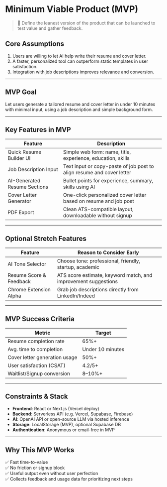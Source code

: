 # Minimum Viable Product (MVP)

> 🚀 Define the leanest version of the product that can be launched to test value and gather feedback.

## Core Assumptions

1. Users are willing to let AI help write their resume and cover letter.
2. A faster, personalized tool can outperform static templates in user satisfaction.
3. Integration with job descriptions improves relevance and conversion.

---

## MVP Goal

Let users generate a tailored resume and cover letter in under 10 minutes with minimal input, using a job description and simple background form.

---

## Key Features in MVP

| Feature                            | Description                                                                 |
|------------------------------------|-----------------------------------------------------------------------------|
| Quick Resume Builder UI            | Simple web form: name, title, experience, education, skills                 |
| Job Description Input              | Text input or copy-paste of job post to align resume and cover letter       |
| AI-Generated Resume Sections       | Bullet points for experience, summary, skills using AI                      |
| Cover Letter Generator             | One-click personalized cover letter based on resume and job post            |
| PDF Export                         | Clean ATS-compatible layout, downloadable without signup                    |

---

## Optional Stretch Features

| Feature                      | Reason to Consider Early                                       |
|------------------------------|----------------------------------------------------------------|
| AI Tone Selector             | Choose tone: professional, friendly, startup, academic        |
| Resume Score & Feedback      | ATS score estimate, keyword match, and improvement suggestions|
| Chrome Extension Alpha       | Grab job descriptions directly from LinkedIn/Indeed           |

---

## MVP Success Criteria

| Metric                         | Target           |
|--------------------------------|------------------|
| Resume completion rate         | 65%+             |
| Avg. time to completion        | Under 10 minutes |
| Cover letter generation usage  | 50%+             |
| User satisfaction (CSAT)       | 4.2/5+           |
| Waitlist/Signup conversion     | 8–10%+           |

---

## Constraints & Stack

- **Frontend**: React or Next.js (Vercel deploy)
- **Backend**: Serverless API (e.g. Vercel, Supabase, Firebase)
- **AI**: OpenAI API or open-source LLM via hosted inference
- **Storage**: LocalStorage (MVP), optional Supabase DB
- **Authentication**: Anonymous or email-free in MVP

---

## Why This MVP Works

✅ Fast time-to-value  
✅ No friction or signup block  
✅ Useful output even without user perfection  
✅ Collects feedback and usage data for prioritizing next steps